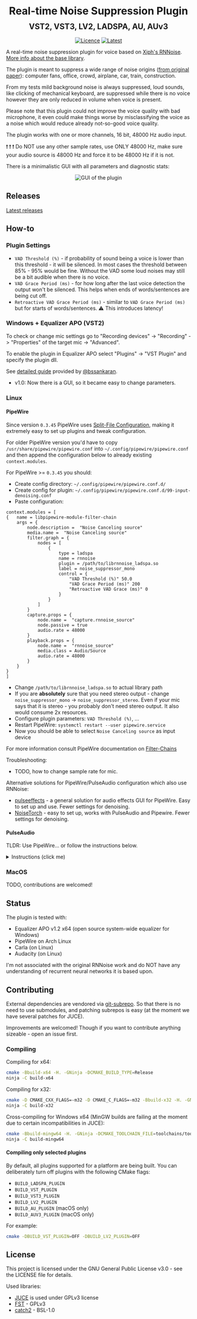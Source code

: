 <h1 align="center" style="line-height:0;">Real-time Noise Suppression Plugin</h1>
<h2 align="center" >VST2, VST3, LV2, LADSPA, AU, AUv3</h2>

<div align="center">

<a href="">[![Licence][licence]][licence-url]</a>
<a href="">[![Latest][version]][version-url]</a>

</div>

[licence]: https://img.shields.io/badge/License-GPLv3-blue.svg
[licence-url]: https://www.gnu.org/licenses/gpl-3.0
[version]: https://img.shields.io/github/v/release/werman/noise-suppression-for-voice?label=Latest&style=flat
[version-url]: https://github.com/werman/noise-suppression-for-voice/releases

A real-time noise suppression plugin for voice based on [Xiph's RNNoise](https://github.com/xiph/rnnoise). [More info about the base library](https://people.xiph.org/~jm/demo/rnnoise/).

The plugin is meant to suppress a wide range of noise origins ([from original paper](https://arxiv.org/pdf/1709.08243.pdf)): computer fans, office, crowd, airplane, car, train, construction. 

From my tests mild background noise is always suppressed, loud sounds, like clicking of mechanical keyboard, are suppressed while there is no voice however they are only reduced in volume when voice is present. 

Please note that this plugin could not improve the voice quality with bad microphone, it even could make things worse by misclassifying the voice as a noise which would reduce already not-so-good voice quality.  

The plugin works with one or more channels, 16 bit, 48000 Hz audio input.

:exclamation: :exclamation: :exclamation: Do NOT use any other sample rates, use ONLY 48000 Hz, make sure your audio source is 48000 Hz and force it to be 48000 Hz if it is not.

There is a minimalistic GUI with all parameters and diagnostic stats:

<div align="center">
    <img src="https://i.imgur.com/xPkoqlU.png" alt="GUI of the plugin">
</div>

## Releases

[Latest releases](https://github.com/werman/noise-suppression-for-voice/releases)

## How-to

### Plugin Settings

- `VAD Threshold (%)` - if probability of sound being a voice is lower than this threshold - it will be silenced.
  In most cases the threshold between 85% - 95% would be fine.
  Without the VAD some loud noises may still be a bit audible when there is no voice.
- `VAD Grace Period (ms)` - for how long after the last voice detection the output won't be silenced. This helps when ends of words/sentences are being cut off.
- `Retroactive VAD Grace Period (ms)` - similar to `VAD Grace Period (ms)` but for starts of words/sentences. :warning: This introduces latency!

### Windows + Equalizer APO (VST2)

To check or change mic settings go to "Recording devices" -> "Recording" -> "Properties" of the target mic -> "Advanced".

To enable the plugin in Equalizer APO select "Plugins" -> "VST Plugin" and specify the plugin dll.

See [detailed guide](https://medium.com/@bssankaran/free-and-open-source-software-noise-cancelling-for-working-from-home-edb1b4e9764e) provided by  [@bssankaran](https://github.com/bssankaran).

- v1.0: Now there is a GUI, so it became easy to change parameters. 

### Linux

#### PipeWire

Since version `0.3.45` PipeWire uses [Split-File Configuration](https://gitlab.freedesktop.org/pipewire/pipewire/-/wikis/Config-PipeWire#split-file-configuration), making it extremely easy to set up plugins and tweak configuration.

For older PipeWire version you'd have to copy `/usr/share/pipewire/pipewire.conf` into `~/.config/pipewire/pipewire.conf` and then append the configuration below to already existing `context.modules`.

For PipeWire >= `0.3.45` you should:

- Create config directory: `~/.config/pipewire/pipewire.conf.d/`
- Create config for plugin: `~/.config/pipewire/pipewire.conf.d/99-input-denoising.conf`
- Paste configuration:
```
context.modules = [
{   name = libpipewire-module-filter-chain
    args = {
        node.description =  "Noise Canceling source"
        media.name =  "Noise Canceling source"
        filter.graph = {
            nodes = [
                {
                    type = ladspa
                    name = rnnoise
                    plugin = /path/to/librnnoise_ladspa.so
                    label = noise_suppressor_mono
                    control = {
                        "VAD Threshold (%)" 50.0
                        "VAD Grace Period (ms)" 200
                        "Retroactive VAD Grace (ms)" 0
                    }
                }
            ]
        }
        capture.props = {
            node.name =  "capture.rnnoise_source"
            node.passive = true
            audio.rate = 48000
        }
        playback.props = {
            node.name =  "rnnoise_source"
            media.class = Audio/Source
            audio.rate = 48000
        }
    }
}
]
```

- Change `/path/to/librnnoise_ladspa.so` to actual library path
- If you are **absolutely** sure that you need stereo output - change `noise_suppressor_mono` -> `noise_suppressor_stereo`. Even if your mic says that it is stereo - you probably don't need stereo output. It also would consume 2x resources.
- Configure plugin parameters: `VAD Threshold (%)`, ...
- Restart PipeWire: `systemctl restart --user pipewire.service`
- Now you should be able to select `Noise Canceling source` as input device

For more information consult PipeWire documentation on [Filter-Chains](https://docs.pipewire.org/page_module_filter_chain.html)

Troubleshooting:
- TODO, how to change sample rate for mic.

Alternative solutions for PipeWire/PulseAudio configuration which also use RNNoise:
- [pulseeffects](https://github.com/wwmm/pulseeffects) - a general solution for audio effects GUI for PipeWire. Easy to set up and use. Fewer settings for denoising.
- [NoiseTorch](https://github.com/noisetorch/NoiseTorch) - easy to set up, works with PulseAudio and Pipewire. Fewer settings for denoising.

#### PulseAudio

TLDR: Use PipeWire... or follow the instructions below.

<details>
<summary>Instructions (click me)</summary>

The idea is:

- Create a sink from which apps will take audio later and which will be the end sink in the chain.
- Load the plugin which outputs to already created sink (`sink_master` parameter) and has input sink (`sink_name` parameter, sink will be created).
- Create loopback from microphone (`source`) to input sink of plugin (`sink`) with 1 channel.

For example, to create a new mono device with noise-reduced audio from your microphone, first, find your mic name using e.g.:
```sh
pactl list sources short
```

Then, create the new device using:
```sh
pacmd load-module module-null-sink sink_name=mic_denoised_out rate=48000
pacmd load-module module-ladspa-sink sink_name=mic_raw_in sink_master=mic_denoised_out label=noise_suppressor_mono plugin=/path/to/librnnoise_ladspa.so control=50,20,0,0,0
pacmd load-module module-loopback source=<your_mic_name> sink=mic_raw_in channels=1 source_dont_move=true sink_dont_move=true
```

This needs to be executed every time PulseAudio is launched.
You can automate this by creating file in `~/.config/pulse/default.pa` with the content:

```
.include /etc/pulse/default.pa

load-module module-null-sink sink_name=mic_denoised_out rate=48000
load-module module-ladspa-sink sink_name=mic_raw_in sink_master=mic_denoised_out label=noise_suppressor_mono plugin=/path/to/librnnoise_ladspa.so control=50,200,0,0,0
load-module module-loopback source=your_mic_name sink=mic_raw_in channels=1 source_dont_move=true sink_dont_move=true

set-default-source mic_denoised_out.monitor
```

The order of settings in `control=50,200,0,0,0` is: `VAD Threshold (%)`, `VAD Grace Period (ms)`, `Retroactive VAD Grace Period (ms)`, `Placeholder1`, `Placeholder2`.

If you are absolutely sure that you want a stereo input use these options instead:

- `label=noise_suppressor_stereo`
- `channels=2`

If you have problems with audio crackling or high / periodically increasing latency, adding `latency_msec=1` to the loopback might help:
```
load-module module-loopback source=your_mic_name sink=mic_raw_in channels=1 source_dont_move=true sink_dont_move=true latency_msec=1
```

:warning: Chrome and other Chromium based browsers will ignore monitor devices and you will not be able to select the "Monitor of Null Output".
To work around this, either use pavucontrol to assign the input to Chrome, or remap this device in PulseAudio to create a regular source:

```sh
pacmd load-module module-remap-source source_name=denoised master=mic_denoised_out.monitor channels=1
```

You may still need to set correct input for application, this can be done in audio mixer panel (if you have one) in 'Recording' tab where you should set 'Monitor of Null Output' as source.

Further reading:

- Useful detailed info about PulseAudio logic [toadjaune/pulseaudio-config](https://github.com/toadjaune/pulseaudio-config).
- The [thread](https://bugs.freedesktop.org/show_bug.cgi?id=101043) which helped me with how to post-process mic output and make it available to applications.

</details>

### MacOS

TODO, contributions are welcomed!

## Status

The plugin is tested with:
- Equalizer APO v1.2 x64 (open source system-wide equalizer for Windows)
- PipeWire on Arch Linux
- Carla (on Linux)
- Audacity (on Linux)

I'm not associated with the original RNNoise work and do NOT have any understanding of recurrent neural networks it is based upon.

## Contributing

External dependencies are vendored via [git-subrepo](https://github.com/ingydotnet/git-subrepo). So that there is no need to use submodules, and patching subrepos is easy (at the moment we have several patches for JUCE).

Improvements are welcomed! Though if you want to contribute anything sizeable - open an issue first.

### Compiling

Compiling for x64:
```sh
cmake -Bbuild-x64 -H. -GNinja -DCMAKE_BUILD_TYPE=Release
ninja -C build-x64
```

Compiling for x32:
```sh
cmake -D CMAKE_CXX_FLAGS=-m32 -D CMAKE_C_FLAGS=-m32 -Bbuild-x32 -H. -GNinja -DCMAKE_BUILD_TYPE=Release
ninja -C build-x32
```

Cross-compiling for Windows x64 (MinGW builds are failing at the moment due to certain incompatibilities in JUCE):
```sh
cmake -Bbuild-mingw64 -H. -GNinja -DCMAKE_TOOLCHAIN_FILE=toolchains/toolchain-mingw64.cmake -DCMAKE_BUILD_TYPE=Release
ninja -C build-mingw64
```

#### Compiling only selected plugins

By default, all plugins supported for a platform are being built.
You can deliberately turn off plugins with the following CMake flags:

- `BUILD_LADSPA_PLUGIN`
- `BUILD_VST_PLUGIN`
- `BUILD_VST3_PLUGIN`
- `BUILD_LV2_PLUGIN`
- `BUILD_AU_PLUGIN` (macOS only)
- `BUILD_AUV3_PLUGIN` (macOS only)

For example:

```sh
cmake -DBUILD_VST_PLUGIN=OFF -DBUILD_LV2_PLUGIN=OFF
```

## License

This project is licensed under the GNU General Public License v3.0 - see the LICENSE file for details.

Used libraries:
- [JUCE](https://github.com/juce-framework/JUCE) is used under GPLv3 license
- [FST](https://git.iem.at/zmoelnig/FST/) - GPLv3
- [catch2](https://github.com/catchorg/Catch2) - BSL-1.0
